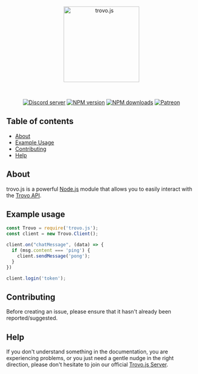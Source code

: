 <div align="center">
  <br />
  <p>
    <img src="https://static.trovo.live/cat/img/f4bf211.png" width="200" alt="trovo.js" />
  </p>
  <br />
  <p>
    <a href="https://discord.gg/Kc7fyx2"><img src="https://discord.com/api/guilds/728527921504845884/embed.png" alt="Discord server" /></a>
    <a href="https://www.npmjs.com/package/trovo.js"><img src="https://img.shields.io/npm/v/trovo.js.svg?maxAge=3600" alt="NPM version" /></a>
    <a href="https://www.npmjs.com/package/trovo.js"><img src="https://img.shields.io/npm/dt/trovo.js.svg?maxAge=3600" alt="NPM downloads" /></a>
    <a href="https://www.patreon.com/bioblaze"><img src="https://img.shields.io/badge/donate-patreon-F96854.svg" alt="Patreon" /></a>
  </p>
</div>

## Table of contents

- [About](#about)
- [Example Usage](#example-usage)
- [Contributing](#contributing)
- [Help](#help)

## About

trovo.js is a powerful [Node.js](https://nodejs.org) module that allows you to easily interact with the
[Trovo API](https://trovo.live/policy/apis-developer-doc.html).


## Example usage

```js
const Trovo = require('trovo.js');
const client = new Trovo.Client();

client.on("chatMessage", (data) => {
  if (msg.content === 'ping') {
    client.sendMessage('pong');
  }
})

client.login('token');
```

## Contributing

Before creating an issue, please ensure that it hasn't already been reported/suggested.

## Help

If you don't understand something in the documentation, you are experiencing problems, or you just need a gentle
nudge in the right direction, please don't hesitate to join our official [Trovo.js Server](https://discord.gg/Kc7fyx2).
